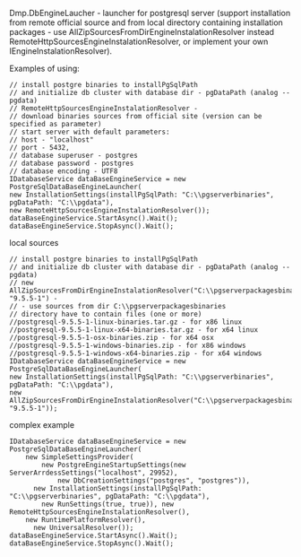 Dmp.DbEngineLaucher - launcher for postgresql server (support installation from remote official source and from local directory containing installation packages - use AllZipSourcesFromDirEngineInstalationResolver instead RemoteHttpSourcesEngineInstalationResolver, or implement your own IEngineInstalationResolver).

Examples of using:
<pre><code class="bash">// install postgre binaries to installPgSqlPath
// and initialize db cluster with database dir - pgDataPath (analog --pgdata)
// RemoteHttpSourcesEngineInstalationResolver -
// download binaries sources from official site (version can be specified as parameter)
// start server with default parameters: 
// host - "localhost"
// port - 5432,
// database superuser - postgres
// database password - postgres
// database encoding - UTF8
IDatabaseService dataBaseEngineService = new PostgreSqlDataBaseEngineLauncher(
new InstallationSettings(installPgSqlPath: "C:\\pgserverbinaries", pgDataPath: "C:\\pgdata"),
new RemoteHttpSourcesEngineInstalationResolver());
dataBaseEngineService.StartAsync().Wait();
dataBaseEngineService.StopAsync().Wait();
</code></pre>
local sources
<pre><code class="bash">// install postgre binaries to installPgSqlPath
// and initialize db cluster with database dir - pgDataPath (analog --pgdata)
// new AllZipSourcesFromDirEngineInstalationResolver("C:\\pgserverpackagesbinaries", "9.5.5-1") - 
// - use sources from dir C:\\pgserverpackagesbinaries
// directory have to contain files (one or more)
//postgresql-9.5.5-1-linux-binaries.tar.gz - for x86 linux
//postgresql-9.5.5-1-linux-x64-binaries.tar.gz - for x64 linux
//postgresql-9.5.5-1-osx-binaries.zip - for x64 osx
//postgresql-9.5.5-1-windows-binaries.zip - for x86 windows
//postgresql-9.5.5-1-windows-x64-binaries.zip - for x64 windows
IDatabaseService dataBaseEngineService = new PostgreSqlDataBaseEngineLauncher(
new InstallationSettings(installPgSqlPath: "C:\\pgserverbinaries", pgDataPath: "C:\\pgdata"),
new AllZipSourcesFromDirEngineInstalationResolver("C:\\pgserverpackagesbinaries", "9.5.5-1"));
</code></pre>
complex example
<pre><code class="bash">IDatabaseService dataBaseEngineService = new PostgreSqlDataBaseEngineLauncher(
	new SimpleSettingsProvider(
		new PostgreEngineStartupSettings(new ServerArrdessSettings("localhost", 29952),
			new DbCreationSettings("postgres", "postgres")), 
      new InstallationSettings(installPgSqlPath: "C:\\pgserverbinaries", pgDataPath: "C:\\pgdata"),
		new RunSettings(true, true)), new RemoteHttpSourcesEngineInstalationResolver(),
    new RuntimePlatformResolver(),
	  new UniversalResolver());
dataBaseEngineService.StartAsync().Wait();
dataBaseEngineService.StopAsync().Wait();
</code></pre>
